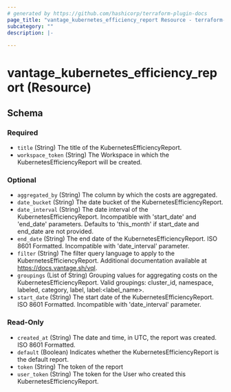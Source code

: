 ```yaml
---
# generated by https://github.com/hashicorp/terraform-plugin-docs
page_title: "vantage_kubernetes_efficiency_report Resource - terraform-provider-vantage"
subcategory: ""
description: |-
  
---
```


# vantage_kubernetes_efficiency_report (Resource)





<!-- schema generated by tfplugindocs -->
## Schema

### Required

- `title` (String) The title of the KubernetesEfficiencyReport.
- `workspace_token` (String) The Workspace in which the KubernetesEfficiencyReport will be created.

### Optional

- `aggregated_by` (String) The column by which the costs are aggregated.
- `date_bucket` (String) The date bucket of the KubernetesEfficiencyReport.
- `date_interval` (String) The date interval of the KubernetesEfficiencyReport. Incompatible with 'start_date' and 'end_date' parameters. Defaults to 'this_month' if start_date and end_date are not provided.
- `end_date` (String) The end date of the KubernetesEfficiencyReport. ISO 8601 Formatted. Incompatible with 'date_interval' parameter.
- `filter` (String) The filter query language to apply to the KubernetesEfficiencyReport. Additional documentation available at https://docs.vantage.sh/vql.
- `groupings` (List of String) Grouping values for aggregating costs on the KubernetesEfficiencyReport. Valid groupings: cluster_id, namespace, labeled, category, label, label:<label_name>.
- `start_date` (String) The start date of the KubernetesEfficiencyReport. ISO 8601 Formatted. Incompatible with 'date_interval' parameter.

### Read-Only

- `created_at` (String) The date and time, in UTC, the report was created. ISO 8601 Formatted.
- `default` (Boolean) Indicates whether the KubernetesEfficiencyReport is the default report.
- `token` (String) The token of the report
- `user_token` (String) The token for the User who created this KubernetesEfficiencyReport.



